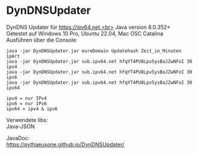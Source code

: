 # DynDNSUpdater
DynDNS Updater für https://ipv64.net.<br>
Java version 8.0.352+<br>
Getestet auf Windows 10 Pro, Ubuntu 22.04, Mac OSC Catalina <br>
Ausführen über die Console:
```
java -jar DynDNSUpdater.jar eureDomain Updatehash Zeit_in_Minuten ipArt
java -jar DynDNSUpdater.jar sub.ipv64.net hfqYT4PU8Lpv5ysBaJZwNFoI 30 ipv4
java -jar DynDNSUpdater.jar sub.ipv64.net hfqYT4PU8Lpv5ysBaJZwNFoI 30 ipv6
java -jar DynDNSUpdater.jar sub.ipv64.net hfqYT4PU8Lpv5ysBaJZwNFoI 30 ipv64

ipv4 = nur IPv4
ipv6 = nur IPv6
ipv64 = ipv4 & ipv6
```
Verwendete libs:<br> Java-JSON<br>

JavaDoc:<br> https://pythaeusone.github.io/DynDNSUpdater/
